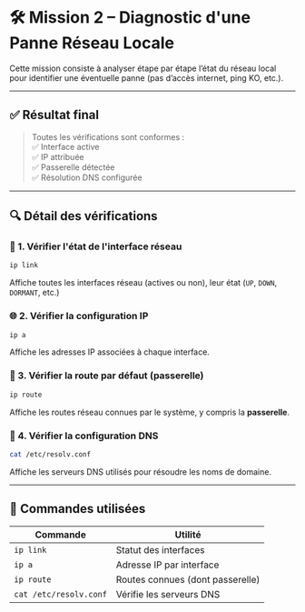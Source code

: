 # 🛠️ Mission 2 – Diagnostic d'une Panne Réseau Locale

Cette mission consiste à analyser étape par étape l’état du réseau local pour identifier une éventuelle panne (pas d’accès internet, ping KO, etc.).

---

## ✅ Résultat final

> Toutes les vérifications sont conformes :  
> ✅ Interface active  
> ✅ IP attribuée  
> ✅ Passerelle détectée  
> ✅ Résolution DNS configurée

---

## 🔍 Détail des vérifications

### 📡 1. Vérifier l'état de l'interface réseau
```bash
ip link
```
Affiche toutes les interfaces réseau (actives ou non), leur état (`UP`, `DOWN`, `DORMANT`, etc.)

### 🌐 2. Vérifier la configuration IP
```bash
ip a
```
Affiche les adresses IP associées à chaque interface.

### 🚦 3. Vérifier la route par défaut (passerelle)
```bash
ip route
```
Affiche les routes réseau connues par le système, y compris la **passerelle**.

### 📡 4. Vérifier la configuration DNS
```bash
cat /etc/resolv.conf
```
Affiche les serveurs DNS utilisés pour résoudre les noms de domaine.

---

## 🧰 Commandes utilisées

| Commande | Utilité |
|---------|---------|
| `ip link` | Statut des interfaces |
| `ip a` | Adresse IP par interface |
| `ip route` | Routes connues (dont passerelle) |
| `cat /etc/resolv.conf` | Vérifie les serveurs DNS |